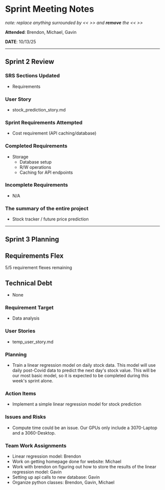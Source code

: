 # Sprint Meeting Notes

*note: replace anything surrounded by << >> and **remove** the << >>*

**Attended**: Brendon, Michael, Gavin

**DATE**: 10/13/25

***

## Sprint 2 Review

### SRS Sections Updated

- Requirements

### User Story

- stock_prediction_story.md

### Sprint Requirements Attempted

- Cost requirement (API caching/database)

### Completed Requirements

- Storage
    - Database setup
    - R/W operations
    - Caching for API endpoints

### Incomplete Requirements

- N/A

### The summary of the entire project

- Stock tracker / future price prediction

***

## Sprint 3 Planning

## Requirements Flex

5/5 requirement flexes remaining

## Technical Debt

- None

### Requirement Target

- Data analysis

### User Stories

- temp_user_story.md

### Planning

- Train a linear regression model on daily stock data. This model will use daily post-Covid data to predict the next day's stock value. This will be our most basic model, so it is expected to be completed during this week's sprint alone.

### Action Items

- Implement a simple linear regression model for stock prediction

### Issues and Risks

- Compute time could be an issue. Our GPUs only include a 3070-Laptop and a 3060-Desktop.

### Team Work Assignments

- Linear regression model: Brendon
- Work on getting homepage done for website: Michael
- Work with brendon on figuring out how to store the results of the linear regression model: Gavin
- Setting up api calls to new database: Gavin
- Organize python classes: Brendon, Gavin, Michael